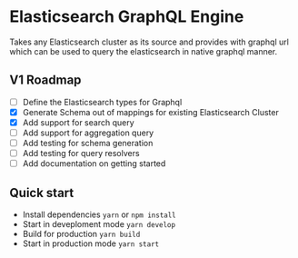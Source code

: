 # Elasticsearch GraphQL Engine

Takes any Elasticsearch cluster as its source and provides with graphql url which can be used to query the elasticsearch in native graphql manner.

## V1 Roadmap

- [ ] Define the Elasticsearch types for Graphql
- [x] Generate Schema out of mappings for existing Elasticsearch Cluster
- [x] Add support for search query
- [ ] Add support for aggregation query
- [ ] Add testing for schema generation
- [ ] Add testing for query resolvers
- [ ] Add documentation on getting started

## Quick start

- Install dependencies `yarn` or `npm install`
- Start in deveploment mode `yarn develop`
- Build for production `yarn build`
- Start in production mode `yarn start`

